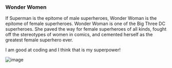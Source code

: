 <!DOCTYPE html>
<head>

</head>
<body>
    <h3> Wonder Women </h3>
    <p>
        If Superman is the epitome of male superheroes, Wonder Woman is the epitome of female superheroes. Wonder Woman is one of the Big Three DC superheroes. She paved the way for female superheroes of all kinds, fought off the stereotypes of women in comics, and cemented herself as the greatest female superhero ever.
    </p>
    <p>I am good at coding  and I think that is my superpower!</p>
    <img src="superwoman_webapps.jpg" alt="image">
</body>


</html>